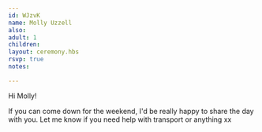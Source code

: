 ```yaml
---
id: WJzvK
name: Molly Uzzell
also:
adult: 1
children:
layout: ceremony.hbs
rsvp: true
notes:

---
```


Hi Molly!

If you can come down for the weekend, I'd be really happy to share the day with you.
Let me know if you need help with transport or anything xx
